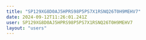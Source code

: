 ```yaml
---
title: "SP129XG8D0AJ5HPRS98P5PS7X1RSNQ26T0H9MEHV7"
date: 2024-09-12T11:26:01.241Z
user: SP129XG8D0AJ5HPRS98P5PS7X1RSNQ26T0H9MEHV7
layout: "users"
---
```

    